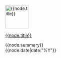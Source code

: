 <div class="project">
  <div class="project-icon image left">
    <a href="{{node.link}}" title="{{node.title}}">
      <img src="{{node.icon}}" width="75" height="75" alt="{{node.title}}" />
    </a>
  </div>

  <a href="{{node.link}}" class="project-link">{{node.title}}</a>

  <div class="project-desc">
    {{node.summary}}
  </div>

  <div class="project-activity meta">
    {{node.date|date:"%Y"}}
  </div>
</div>
